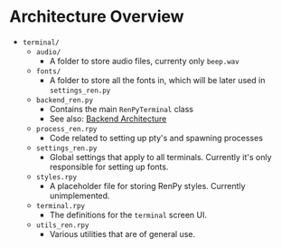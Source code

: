 # Architecture Overview

  - `terminal/`
    - `audio/`
        - A folder to store audio files, currenty only `beep.wav`
    - `fonts/`
        - A folder to store all the fonts in, which will be later used in `settings_ren.py`
    - `backend_ren.py`
        - Contains the main `RenPyTerminal` class
        - See also: [Backend Architecture](backend_overview.md)
    - `process_ren.rpy`
        - Code related to setting up pty's and spawning processes 
    - `settings_ren.py`
        - Global settings that apply to all terminals. Currently it's only responsible for setting up fonts. 
    - `styles.rpy`
        - A placeholder file for storing RenPy styles. Currently unimplemented.
    - `terminal.rpy`
        - The definitions for the `terminal` screen UI. 
    - `utils_ren.rpy`
        - Various utilities that are of general use.